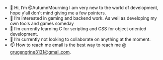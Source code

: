 - 👋 Hi, I’m @AutumnMourning I am very new to the world of development, hope y'all don't mind giving me a few pointers.
- 👀 I’m interested in gaming and backend work. As well as developing my own tools and games someday
- 🌱 I’m currently learning C for scripting and CSS for object oriented development. 
- 💞️ I’m currently not looking to collaborate on anything at the moment.
- 📫 How to reach me email is the best way to reach me @ grugengrine3131@gmail.com.

<!---
AutumnMourning/AutumnMourning is a ✨ special ✨ repository because its `README.md` (this file) appears on your GitHub profile.
You can click the Preview link to take a look at your changes.
--->
